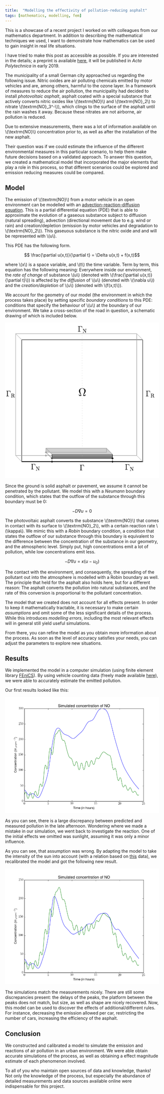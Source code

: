 ```yaml
---
title:  "Modelling the effectivity of pollution-reducing asphalt"
tags: [mathematics, modelling, fem]
---
```


This is a showcase of a recent project I worked on with colleagues from our mathematics department. In addition to describing the mathematical techniques we used, I want to demonstrate how mathematics can be used to gain insight in real life situations.

I have tried to make this post as accessible as possible. If you are interested in the details; a preprint is available [here](https://arxiv.org/abs/1810.10451), it will be published in *Acta Polytechnica* in early 2019.

The municipality of a small German city approached us regarding the following issue.
Nitric oxides are air polluting chemicals emitted by motor vehicles and are, among others, harmful to the ozone layer.
In a framework of measures to reduce the air pollution, the municipality had decided to install *photovoltaic asphalt*, asphalt coated with a special substance that actively converts nitric oxides like \\(\textrm{NO}\\) and \\(\textrm{NO}_2\\) to nitrate  \\(\textrm{NO}_3^-\\)), which clings to the surface of the asphalt until the rain washes it away. Because these nitrates are not airborne, air pollution is reduced.

Due to extensive measurements, there was a lot of information available on \\(\textrm{NO}\\) concentration prior to, as well as after the installation of the new asphalt.

Their question was if we could estimate the influence of the different environmental measures in this particular scenario, to help them make future decisions based on a validated approach.
To answer this question, we created a mathematical model that incorporated the major elements that play a role in this process, so that different scenarios could be explored and emission reducing measures could be compared.
<!--more-->

## Model

The emission of \\(\textrm{NO}\\) from a motor vehicle in an open environment can be modelled with an [advection-reaction-diffusion equation](https://en.wikipedia.org/wiki/Convection%E2%80%93diffusion_equation). This is a partial differential equation (PDE) that is able to approximate the evolution of a gaseous substance subject to diffusion (natural spreading), advection (directional movement due to e.g. wind or rain) and creation/depletion (emission by motor vehicles and degradation to \\(\textrm{NO}_2\\)). This gaseuous substance is the nitric oxide and and will be represented with \\(u\\).

This PDE has the following form.

$$ \frac{\partial u(x,t)}{\partial t} = \Delta u(x,t) + f(x,t)$$

where \\(x\\) is a space variable, and \\(t\\) the time variable.
Term by term, this equation has the following meaning: Everywhere inside our environment, the *rate of change* of substance \\(u\\) (denoted with \\(\frac{\partial u(x,t)}{\partial t}\\)) is affected by the *diffusion* of \\(u\\) (denoted with \\(\nabla u\\)) and the *creation/depletion* of \\(u\\) (denoted with \\(f(x,t)\\)).

We account for the geometry of our model (the environment in which the process takes place) by setting specific *boundary conditions* to this PDE: conditions that specify the behaviour of \\(u\\) at the boundary of our environment.
We take a cross-section of the road in question, a schematic drawing of which is included below.

<img src="/assets/pollution_files/geometry.png" alt="The geometry the PDE is solved in" />

Since the ground is solid asphalt or pavement, we assume it cannot be penetrated by the pollutant. We model this with a *Neumann* boundary condition, which states that the outflow of the substance through this boundary must be 0:

$$ - D\nabla u = 0 $$

The photovoltaic asphalt converts the substance \\(\textrm{NO}\\) that comes in contact with its surface to \\(\textrm{NO}_2\\), with a certain reaction rate \\(\kappa\\).
We mimic this with a *Robin* boundary condition, a condition that states the outflow of our substance through this boundary is equivalent to the difference between the concentration of the substance in our geometry, and the atmospheric level. Simply put, high concentrations emit a lot of pollution, while low concentrations emit less.

$$ - D\nabla u = \kappa(u-u_0) $$

The contact with the environment, and consequently, the spreading of the pollutant out into the atmosphere is modelled with a Robin boundary as well. The principle that held for the asphalt also holds here, but for a different reason: The asphalt converts the pollution into natural substances, and the rate of this conversion is proportional to the pollutant concentration.

The model that we created does not account for all effects present.
In order to keep it mathematically tractable, it is necessary to make certain *assumptions* and omit some of the less significant details of the process. While this introduces *modelling errors*, including the most relevant effects will in general still yield useful simulations.

From there, you can refine the model as you obtain more information about the process. As soon as the level of accuracy satisfies your needs, you can adjust the parameters to explore new situations.

## Results

We implemented the model in a computer simulation (using finite element library [FEniCS](https://fenicsproject.org/)).
By using vehicle counting data (freely made available [here](https://www.bast.de/)), we were able to accurately estimate the emitted pollution.

Our first results looked like this:

<img src="/assets/pollution_files/pre_sun.png" alt="Comparison between the simulation and the measured data" />

As you can see, there is a large discrepancy between predicted and measured pollution in the late afternoon. Wondering where we made a mistake in our simulation, we went back to investigate the reaction. One of the initial effects we omitted was sunlight, assuming it was only a minor influence.

As you can see, that assumption was wrong. By adapting the model to take the intensity of the sun into account (with a relation based on [this](https://www.timeanddate.com/sun/) data), we recalibrated the model and got the following new result.

<img src="/assets/pollution_files/post_sun.png" alt="Comparison between the simulation and the measured data" />

The simulations match the measurements nicely. There are still some discrepancies present: the delays of the peaks, the platform between the peaks does not match, but size, as well as shape are nicely recovered. Now, this model can be used to discover the effects of additional/different rules. For instance, decreasing the emission allowed per car, restricting the number of cars, increasing the efficiency of the asphalt.

## Conclusion

We constructed and calibrated a model to simulate the emission and reactions of air pollution in an urban environment. We were able obtain accurate simulations of the process, as well as obtaining a effect magnitude estimate of each phenomenon involved.

To all of you who maintain open sources of data and knowledge, thanks!
Not only the knowledge of the process, but especially the abundance of detailed measurements and data sources available online were indispensable for this project.
